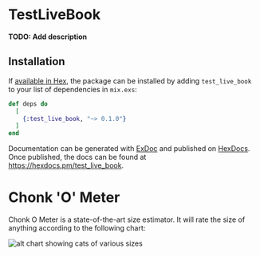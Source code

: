 # TestLiveBook

**TODO: Add description**

## Installation

If [available in Hex](https://hex.pm/docs/publish), the package can be installed
by adding `test_live_book` to your list of dependencies in `mix.exs`:

```elixir
def deps do
  [
    {:test_live_book, "~> 0.1.0"}
  ]
end
```

Documentation can be generated with [ExDoc](https://github.com/elixir-lang/ex_doc)
and published on [HexDocs](https://hexdocs.pm). Once published, the docs can
be found at <https://hexdocs.pm/test_live_book>.


# Chonk 'O' Meter

Chonk O Meter is a state-of-the-art size estimator. It will rate the size of anything according to the following chart:

![alt chart showing cats of various sizes](./images/chonk.jpg)